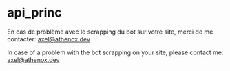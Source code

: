 # api_princ



En cas de problème avec le scrapping du bot sur votre site, merci de me contacter: axel@athenox.dev

In case of a problem with the bot scrapping on your site, please contact me: axel@athenox.dev
